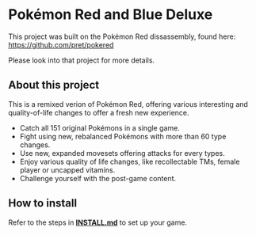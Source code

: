 # Pokémon Red and Blue Deluxe

This project was built on the Pokémon Red dissassembly, found here: https://github.com/pret/pokered

Please look into that project for more details.

## About this project

This is a remixed verion of Pokémon Red, offering various interesting and quality-of-life changes to offer a fresh new experience.

- Catch all 151 original Pokémons in a single game.
- Fight using new, rebalanced Pokémons with more than 60 type changes.
- Use new, expanded movesets offering attacks for every types.
- Enjoy various quality of life changes, like recollectable TMs, female player or uncapped vitamins.
- Challenge yourself with the post-game content.

## How to install

Refer to the steps in [**INSTALL.md**](INSTALL.md) to set up your game.